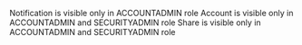 Notification is visible only in ACCOUNTADMIN role
Account is visible only in ACCOUNTADMIN and SECURITYADMIN role
Share is visible only in ACCOUNTADMIN and SECURITYADMIN role

